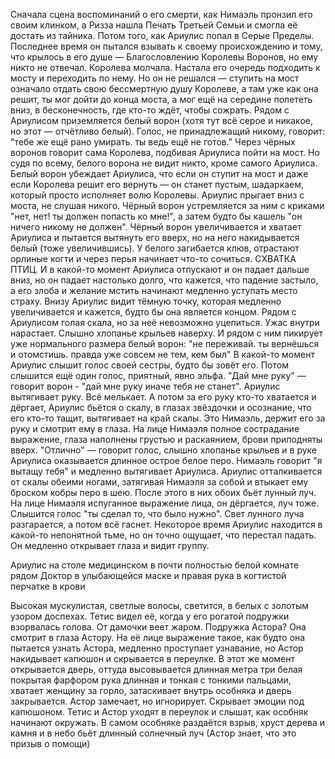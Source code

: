 Сначала сцена воспоминаний о его смерти, как Нимаэль пронзил его своим клинком, а Ризза нашла Печать Третьей Семьи и смогла её достать из тайника. Потом того, как Ариулис попал в Серые Пределы. 
Последнее время он пытался взывать к своему происхождению и тому, что крылось в его душе — Благословлению Королевы Воронов, но ему никто не отвечал. Королева молчала. Настала его очередь подходить к мосту и переходить по нему. Но он не решался — ступить на мост означало отдать свою бессмертную душу Королеве, а там уже как она решит, ты мог дойти до конца моста, а мог ещё на середине полететь вниз, в бесконечность, где кто-то ждёт, чтобы сожрать. Рядом с Ариулисом приземляется белый ворон (хотя тут всё серое и никакое, но этот — отчётливо белый). Голос, не принадлежащий никому, говорит: "тебе же ещё рано умирать. ты ведь ещё не готов."
Через чёрных воронов говорит сама Королева, подбивая Ариулиса пойти на мост. Но судя по всему, белого ворона не видит никто, кроме самого Ариулиса. Белый ворон убеждает Ариулиса, что если он ступит на мост и даже если Королева решит его вернуть — он станет пустым, шадаркаем, который просто исполняет волю Королевы. 
Ариулис прыгает вниз с моста, не слушая никого. Чёрный ворон устремляется за ним с криками "нет, нет! ты должен попасть ко мне!", а затем будто бы кашель "он ничего никому не должен". Чёрный ворон увеличивается и хватает Ариулиса и пытается вытянуть его вверх, но на него накидывается белый (тоже увеличившись). У белого загибается клюв, отрастают орлиные когти и через перья начинает что-то сочиться. СХВАТКА ПТИЦ. И в какой-то момент Ариулиса отпускают и он падает дальше вниз, но он падает настолько долго, что кажется, что падение застыло, а его злоба и желание мстить начинают медленно уступать место страху. Внизу Ариулис видит тёмную точку, которая медленно увеличивается и кажется, будто бы она является концом. Рядом с Ариулисом голая скала, но за неё невозможно уцепиться. Ужас внутри нарастает. Слышно хлопанье крыльев наверху. И рядом с ним пикирует уже нормального размера белый ворон: "не переживай. ты вернёшься и отомстишь. правда уже совсем не тем, кем был"
В какой-то момент Ариулис слышит голос своей сестры, будто бы зовёт его. Потом слышится ещё один голос, приятный, явно эльфа. 
"Дай мне руку" — говорит ворон - "дай мне руку иначе тебя не станет". Ариулис вытягивает руку. Всё мелькает. А потом за его руку кто-то хватается и дёргает, Ариулис бьётся о скалу, в глазах звёздочки и осознание, что его кто-то тащит, вытягивает на край скалы. Это Нимаэль, держит его за руку и смотрит ему в глаза. На лице Нимаэля полное сострадание выражение, глаза наполнены грустью и раскаянием, брови приподняты вверх. "Отлично" — говорит голос, слышно хлопанье крыльев и в руке Ариулиса оказывается длинное острое белое перо. Нимаэль говорит "я вытащу тебя" и медленно вытягивает Ариулиса. Ариулис отталкивается от скалы обеими ногами, затягивая Нимаэля за собой и втыкает ему броском кобры перо в шею. После этого в них обоих бьёт лунный луч. На лице Нимаэля испуганное выражение лица, он дёргается, луч тоже. Слышится голос "ты сделал то, что было нужно". Свет лунного луча разгарается, а потом всё гаснет.
Некоторое время Ариулис находится в какой-то непонятной тьме, но он точно ощущает, что перестал падать. Он медленно открывает глаза и видит группу.

Ариулис на столе медицинском в почти полностью белой комнате
рядом Доктор в улыбающейся маске и правая рука в когтистой перчатке в крови


Высокая мускулистая, светлые волосы, светится, в белых с золотым узором доспехах. Тетис видел её, когда у его рогатой подружки взорвалась голова. От дамочки веет жаром. Подружка Астора? 
Она смотрит в глаза Астору. На её лице выражение такое, как будто она пытается узнать Астора, медленно проступает узнавание, но Астор накидывает капюшон  и скрывается в переулке. В этот же момент открывается дверь, оттуда высовывается длинная метра три белая покрытая фарфором рука длинная и тонкая с тонкими пальцами, хватает женщину за горло, затаскивает внутрь особняка и дверь закрывается. Астор замечает, но игнорирует. Скрывает эмоции под капюшоном. 
Тетис и Астор уходят в переулок и слышат, как особняк начинают окружать. В самом особняке раздаётся взрыв, хруст дерева и камня и в небо бьёт длинный солнечный луч (Астор знает, что это призыв о помощи)




